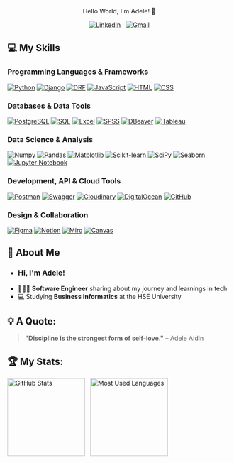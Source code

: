 <div align="center">
Hello World, I'm Adele! 🌟
  
[![LinkedIn](https://skillicons.dev/icons?i=linkedin)](https://www.linkedin.com/in/adeleaidin/) &nbsp;
[![Gmail](https://skillicons.dev/icons?i=gmail)](mailto:aidin.kyzy.adelya@gmail.com?subject=Hello%20Adele,%20From%20Github)

<!--![Hello World, I'm Adele!](https://github.com/adeleaidin/adeleaidin/raw/main/assets/header.gif)-->

</div>


## 💻 My Skills

### Programming Languages & Frameworks
[![Python](https://img.shields.io/badge/Python-3776AB?style=for-the-badge&logo=python&logoColor=white)](https://www.python.org/)
[![Django](https://img.shields.io/badge/Django-092D1F?style=for-the-badge&logo=django&logoColor=white)](https://www.djangoproject.com/)
[![DRF](https://img.shields.io/badge/DRF-1C1C1C?style=for-the-badge&logo=django&logoColor=white)](https://www.django-rest-framework.org/)
[![JavaScript](https://img.shields.io/badge/JavaScript-F7DF1E?style=for-the-badge&logo=javascript&logoColor=black)](https://developer.mozilla.org/en-US/docs/Web/JavaScript)
[![HTML](https://img.shields.io/badge/HTML-E34F26?style=for-the-badge&logo=html5&logoColor=white)](https://developer.mozilla.org/en-US/docs/Web/HTML)
[![CSS](https://img.shields.io/badge/CSS-1572B6?style=for-the-badge&logo=css3&logoColor=white)](https://developer.mozilla.org/en-US/docs/Web/CSS)

### Databases & Data Tools
[![PostgreSQL](https://img.shields.io/badge/PostgreSQL-4169E1?style=for-the-badge&logo=postgresql&logoColor=white)](https://www.postgresql.org/)
[![SQL](https://img.shields.io/badge/SQL-00000F?style=for-the-badge&logo=mysql&logoColor=white)](https://www.mysql.com/)
[![Excel](https://img.shields.io/badge/Excel-217346?style=for-the-badge&logo=microsoft-excel&logoColor=white)](https://www.microsoft.com/en-us/microsoft-365/excel)
[![SPSS](https://img.shields.io/badge/SPSS-FF6F00?style=for-the-badge&logo=ibm&logoColor=white)](https://www.ibm.com/products/spss)
[![DBeaver](https://img.shields.io/badge/DBeaver-3776AB?style=for-the-badge&logo=dbeaver&logoColor=white)](https://dbeaver.io/)
[![Tableau](https://img.shields.io/badge/Tableau-E97627?style=for-the-badge&logo=tableau&logoColor=white)](https://www.tableau.com/)

### Data Science & Analysis
[![Numpy](https://img.shields.io/badge/Numpy-013243?style=for-the-badge&logo=numpy&logoColor=white)](https://numpy.org/)
[![Pandas](https://img.shields.io/badge/Pandas-150458?style=for-the-badge&logo=pandas&logoColor=white)](https://pandas.pydata.org/)
[![Matplotlib](https://img.shields.io/badge/Matplotlib-003B57?style=for-the-badge&logo=matplotlib&logoColor=white)](https://matplotlib.org/)
[![Scikit-learn](https://img.shields.io/badge/Scikit--learn-F7931E?style=for-the-badge&logo=scikit-learn&logoColor=white)](https://scikit-learn.org/)
[![SciPy](https://img.shields.io/badge/SciPy-8ACDEA?style=for-the-badge&logo=scipy&logoColor=white)](https://scipy.org/)
[![Seaborn](https://img.shields.io/badge/Seaborn-9C27B0?style=for-the-badge&logo=python&logoColor=white)](https://seaborn.pydata.org/)
[![Jupyter Notebook](https://img.shields.io/badge/Jupyter-F37626?style=for-the-badge&logo=jupyter&logoColor=white)](https://jupyter.org/)

### Development, API & Cloud Tools
[![Postman](https://img.shields.io/badge/Postman-FF6C37?style=for-the-badge&logo=postman&logoColor=white)](https://www.postman.com/)
[![Swagger](https://img.shields.io/badge/Swagger-85EA2D?style=for-the-badge&logo=swagger&logoColor=black)](https://swagger.io/)
[![Cloudinary](https://img.shields.io/badge/Cloudinary-0085FF?style=for-the-badge&logo=cloudinary&logoColor=white)](https://cloudinary.com/)
[![DigitalOcean](https://img.shields.io/badge/DigitalOcean-0080FF?style=for-the-badge&logo=digitalocean&logoColor=white)](https://www.digitalocean.com/)
[![GitHub](https://img.shields.io/badge/GitHub-181717?style=for-the-badge&logo=github&logoColor=white)](https://github.com/)

### Design & Collaboration
[![Figma](https://img.shields.io/badge/Figma-F24E1E?style=for-the-badge&logo=figma&logoColor=white)](https://figma.com/)
[![Notion](https://img.shields.io/badge/Notion-000000?style=for-the-badge&logo=notion&logoColor=white)](https://www.notion.so/)
[![Miro](https://img.shields.io/badge/Miro-1A1A1A?style=for-the-badge&logo=miro&logoColor=white)](https://miro.com/)
[![Canvas](https://img.shields.io/badge/Canvas-1DA1F2?style=for-the-badge&logo=canvas&logoColor=white)](https://canvas.instructure.com/)



## 🌟 About Me
- ### Hi, I'm Adele!
- 👩🏻‍💻 **Software Engineer** sharing about my journey and learnings in tech<br/>
- 💻 Studying **Business Informatics** at the HSE University
<!-- 🌍 Passionate about **Blockchain**, **Web3**, and **Open Source** technologies. -->

## 💡 A Quote:
> **"Discipline is the strongest form of self-love."**   – Adele Aidin

## 🏆 My Stats:
<div>
  <img height=175 alt="GitHub Stats" src="https://github-readme-stats.vercel.app/api?username=adeleaidin&show_icons=true&count_private=true&theme=dark" />&nbsp;&nbsp;
  <img height=175 alt="Most Used Languages" src="https://github-readme-stats.vercel.app/api/top-langs/?username=adeleaidin&layout=compact&theme=dark" />
</div>

